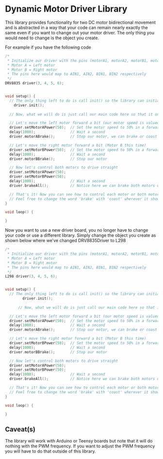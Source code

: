 # Dynamic Motor Driver Library

This library provides functionality for two DC motor bidirectional movement and is abstracted in a way that your code can remain nearly exactly the same even if you want to change out your motor driver. The only thing you would need to change is the object you create. 

For example if you have the following code
  ```cpp
  /*
   * Initialize our driver with the pins (motorA1, motorA2, motorB1, motorB2) and we're assuming:
   * Motor A = Left motor
   * Motor B = Right motor
   * The pins here would map to AIN1, AIN2, BIN1, BIN2 respectively
   */
  DRV8835 driver(3, 4, 5, 6);
  
  
  void setup() {
    // The only thing left to do is call init() so the library can initialize the pins
      driver.init();
      
    // Now, what we will do is just call our main code here so that it only happens once
  
    // Let's move the left motor forward a bit (our motor speed is valued from -100 to +100)
    driver.setMotorAPower(50);  // Set the motor speed to 50% in a forward direction
    delay(1000);                // Wait a second
    driver.motorABrake();       // Stop our motor, we can brake or coast (self explanatory right)
  
    // Let's move the right motor forward a bit (Motor B this time)
    driver.setMotorBPower(50);  // Set the motor speed to 50% in a forward direction
    delay(1000);                // Wait a second
    driver.motorBBrake();       // Stop our motor
  
    // Now let's control both motors to drive straight
    driver.setMotorAPower(50);
    driver.setMotorBPower(50);
    delay(1000);                // Wait a second
    driver.brakeAll();          // Notice here we can brake both motors using the brakeAll() function
  
    // That's it! Now you can see how to control each motor or both motors at the same time.
    // Feel free to change the word 'brake' with 'coast' wherever it shows up to see how coast might differ.
  }
  
  void loop() {
  
  }
  ```
  Now you want to use a new driver board, you no longer have to change your code or use a different library. Simply change the object you create as shown below where we've changed DRV8835Driver to L298
  ```cpp
  /*
   * Initialize our driver with the pins (motorA1, motorA2, motorB1, motorB2) and we're assuming:
   * Motor A = Left motor
   * Motor B = Right motor
   * The pins here would map to AIN1, AIN2, BIN1, BIN2 respectively
   */
  L298 driver(3, 4, 5, 6);
  
  
  void setup() {
    // The only thing left to do is call init() so the library can initialize the pins
          driver.init();
          
        // Now, what we will do is just call our main code here so that it only happens once
  
    // Let's move the left motor forward a bit (our motor speed is valued from -100 to +100)
    driver.setMotorAPower(50);  // Set the motor speed to 50% in a forward direction
    delay(1000);                // Wait a second
    driver.motorABrake();       // Stop our motor, we can brake or coast (self explanatory right)
  
    // Let's move the right motor forward a bit (Motor B this time)
    driver.setMotorBPower(50);  // Set the motor speed to 50% in a forward direction
    delay(1000);                // Wait a second
    driver.motorBBrake();       // Stop our motor
  
    // Now let's control both motors to drive straight
    driver.setMotorAPower(50);
    driver.setMotorBPower(50);
    delay(1000);                // Wait a second
    driver.brakeAll();          // Notice here we can brake both motors using the brakeAll() function
  
    // That's it! Now you can see how to control each motor or both motors at the same time.
    // Feel free to change the word 'brake' with 'coast' wherever it shows up to see how coast might differ.
  }
  
  void loop() {
  
  }
  ```

## Caveat(s)
The library will work with Arduino or Teensy boards but note that it will do nothing with the PWM frequency. If you want to adjust the PWM frequency you will have to do that outside of this library.
